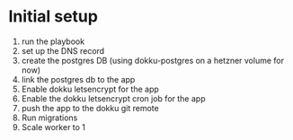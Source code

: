# Initial setup

1. run the playbook
2. set up the DNS record
3. create the postgres DB (using dokku-postgres on a hetzner volume for now)
4. link the postgres db to the app
5. Enable dokku letsencrypt for the app
6. Enable the dokku letsencrypt cron job for the app
7. push the app to the dokku git remote
8. Run migrations
9. Scale worker to 1